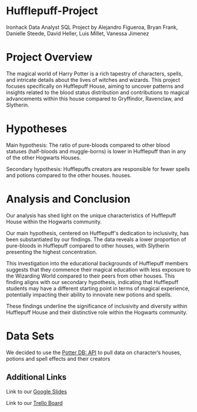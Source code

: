 # Hufflepuff-Project
Ironhack Data Analyst SQL Project by Alejandro Figueroa, Bryan Frank, Danielle Steede, David Heller, Luis Millet, Vanessa Jimenez

# Project Overview
The magical world of Harry Potter is a rich tapestry of characters, spells, and intricate details about the lives of witches and wizards. This project focuses specifically on Hufflepuff House, aiming to uncover patterns and insights related to the blood status distribution and contributions to magical advancements within this house compared to Gryffindor, Ravenclaw, and Slytherin.

# Hypotheses 
Main hypothesis: The ratio of pure-bloods compared to other blood statuses (half-bloods and muggle-borns) is lower in Hufflepuff than in any of the other Hogwarts Houses.

Secondary hypothesis: Hufflepuffs creators are responsible for fewer spells and potions compared to the other houses.
houses.

# Analysis and Conclusion
Our analysis has shed light on the unique characteristics of Hufflepuff House within the Hogwarts community. 

Our main hypothesis, centered on Hufflepuff's dedication to inclusivity, has been substantiated by our findings. The data reveals a lower proportion of pure-bloods in Hufflepuff compared to other houses, with Slytherin presenting the highest concentration.

This investigation into the educational backgrounds of Hufflepuff members suggests that they commence their magical education with less exposure to the Wizarding World compared to their peers from other houses. This finding aligns with our secondary hypothesis, indicating that Hufflepuff students may have a different starting point in terms of magical experience, potentially impacting their ability to innovate new potions and spells.

These findings underline the significance of inclusivity and diversity within Hufflepuff House and their distinctive role within the Hogwarts community.

# Data Sets
We decided to use the [Potter DB: API](https://docs.potterdb.com/) to pull data on character’s houses, potions and spell effects and their creators

## Additional Links
Link to our [Google Slides](https://docs.google.com/presentation/d/1oh_8My7GzcF2bez6Lo9UoRBKovgpteFNDe9fAUIDLxo/edit?usp=sharing)

Link to our [Trello Board](https://trello.com/b/cTDCgIPD/hogwarts-sql-challenge-hufflepuff)

